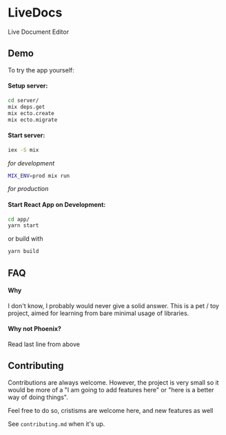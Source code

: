 # LiveDocs

Live Document Editor

## Demo

To try the app yourself:

#### Setup server:

```bash
cd server/
mix deps.get
mix ecto.create
mix ecto.migrate
```

#### Start server:

```bash
iex -S mix
```

_for development_

```bash
MIX_ENV=prod mix run
```

_for production_

#### Start React App on Development:

```bash
cd app/
yarn start
```

or build with

```bash
yarn build
```

## FAQ

#### Why

I don't know, I probably would never give a solid answer. This is a pet / toy project, aimed for
learning from bare minimal usage of libraries.

#### Why not Phoenix?

Read last line from above

## Contributing

Contributions are always welcome. However, the project is very small so it would be more
of a "I am going to add features here" or "here is a better way of doing things".

Feel free to do so, cristisms are welcome here, and new features as well

See `contributing.md` when it's up.
